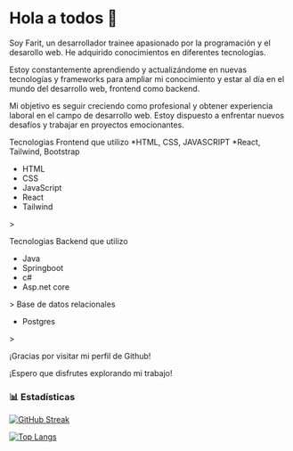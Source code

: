 <h1>Hola a todos 👋</h1>

Soy Farit, un desarrollador trainee apasionado por la programación y el desarollo web. He adquirido conocimientos en diferentes tecnologías.

Estoy constantemente aprendiendo y actualizándome en nuevas tecnologías y frameworks para ampliar mi conocimiento y estar al día en el mundo del desarrollo web, frontend como backend.

Mi objetivo es seguir creciendo como profesional y obtener experiencia laboral en el campo de desarrollo web. Estoy dispuesto a enfrentar nuevos desafíos y trabajar en proyectos emocionantes.

Tecnologias Frontend que utilizo
*HTML, CSS, JAVASCRIPT
*React, Tailwind, Bootstrap
<ul> 
  <li> 
    HTML
  </li>
  <li> 
    CSS
  </li>
    <li> 
    JavaScript
  </li>
    <li> 
      React
    </li>    
  <li> 
      Tailwind
  </li>
</ul>>

Tecnologias Backend que utilizo
<ul> 
  <li> 
    Java
  </li>
  <li> 
    Springboot
  </li>
    <li> 
    c#
  </li>
    <li> 
    Asp.net core
  </li>
</ul>>
Base de datos relacionales
<ul> 
  <li> 
    Postgres
  </li>
</ul>>



¡Gracias por visitar mi perfil de Github!

¡Espero que disfrutes explorando mi trabajo!

<h3>📊 Estadísticas</h3>

[![GitHub Streak](https://streak-stats.demolab.com?user=Farit-albavi&theme=dark&hide_border=true&locale=es&date_format=j%20M%5B%20Y%5D)](https://git.io/streak-stats)

[![Top Langs](https://github-readme-stats.vercel.app/api/top-langs/?username=farit-albavi&layout=donut)](https://github.com/farit-albavi/github-readme-stats)


<!--
**Farit-Albavi/Farit-Albavi** is a ✨ _special_ ✨ repository because its `README.md` (this file) appears on your GitHub profile.

Here are some ideas to get you started:

- 🔭 I’m currently working on ...
- 🌱 I’m currently learning ...
- 👯 I’m looking to collaborate on ...
- 🤔 I’m looking for help with ...
- 💬 Ask me about ...
- 📫 How to reach me: ...
- 😄 Pronouns: ...
- ⚡ Fun fact: ...
-->
